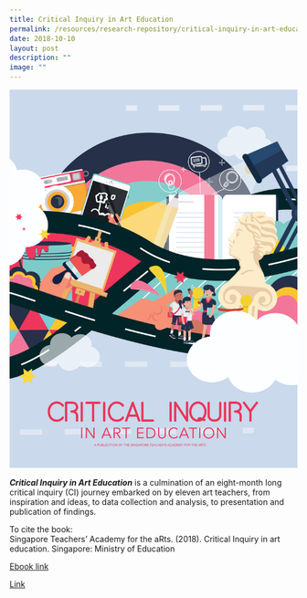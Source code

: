 ```yaml
---
title: Critical Inquiry in Art Education
permalink: /resources/research-repository/critical-inquiry-in-art-education/
date: 2018-10-10
layout: post
description: ""
image: ""
---
```

<img src="/images/4c74bfbd0_u9024.jpg" 
         style="width:600px"
	/>


**_Critical Inquiry in Art Education_** is a culmination of an eight-month long critical inquiry (CI) journey embarked on by eleven art teachers, from inspiration and ideas, to data collection and analysis, to presentation and publication of findings.  

To cite the book:  
Singapore Teachers’ Academy for the aRts. (2018). Critical Inquiry in art education. Singapore: Ministry of Education

[Ebook link](https://view.joomag.com/critical-inquiry-in-art-education/M0864598001561342515)

[Link](https://go.gov.sg/ci-art-education-1)